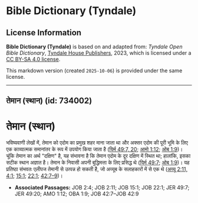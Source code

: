 # Bible Dictionary (Tyndale)

## License Information

**Bible Dictionary (Tyndale)** is based on and adapted from: _Tyndale Open Bible Dictionary_, [Tyndale House Publishers](https://tyndaleopenresources.com/), 2023, which is licensed under a [CC BY-SA 4.0 license](https://creativecommons.org/licenses/by-sa/4.0/legalcode.en).

This markdown version (created `2025-10-06`) is provided under the same license.



--------------------------------

## तेमान (स्थान) (id: 734002)

तेमान (स्थान)
=============

भविष्यवाणी लेखों में, तेमान को एदोम का प्रमुख शहर माना जाता था और अक्सर एदोम की पूरी भूमि के लिए एक काव्यात्मक समानांतर के रूप में उपयोग किया जाता है ([यिर्म 49:7, 20](https://ref.ly/Jer49:7,Jer49:20); [आमो 1:12](https://ref.ly/Amos1:12); [ओब 1:9](https://ref.ly/Obad1:9))। चूंकि तेमान का अर्थ "दक्षिण" है, यह संभावना है कि तेमान एदोम के दूर दक्षिण में स्थित था; हालांकि, इसका सटीक स्थान अज्ञात है। तेमान के निवासी अपनी बुद्धिमत्ता के लिए प्रसिद्ध थे ([यिर्म 49:7](https://ref.ly/Jer49:7); [ओब 1:9](https://ref.ly/Obad1:9))। यह प्रतिष्ठा संभवतः एलीपज तेमानी से उत्पन्न हो सकती है, जो अय्यूब के सलाहकारों में से एक थे ([अय्यू 2:11, 4:1](https://ref.ly/Job2:11,Job2:4); [15:1](https://ref.ly/Job15:1); [22:1](https://ref.ly/Job22:1); [42:7–9](https://ref.ly/Job42:7-Job42:9))।

* **Associated Passages:** JOB 2:4; JOB 2:11; JOB 15:1; JOB 22:1; JER 49:7; JER 49:20; AMO 1:12; OBA 1:9; JOB 42:7–JOB 42:9

